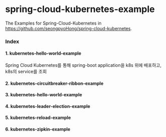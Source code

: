 # spring-cloud-kubernetes-example
The Examples for Spring-Cloud-Kubernetes in https://github.com/seongpyoHong/spring-cloud-kubernetes.

### Index
#### 1. kubernetes-hello-world-example
Spring Cloud Kubernetes를 통해 spring-boot application을 k8s 위에 배포하고, k8s의 service를 조회

#### 2. kubernetes-circuitbreaker-ribbon-example	
#### 3. kubernetes-hello-world-example	
#### 4. kubernetes-leader-election-example
#### 5. kubernetes-reload-example	
#### 6. kubernetes-zipkin-example	
